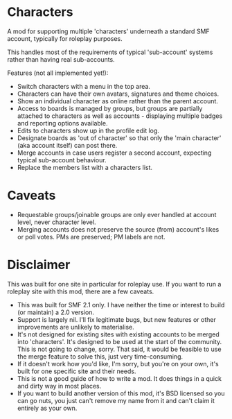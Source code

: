 # Characters

A mod for supporting multiple 'characters' underneath a standard SMF account, typically for roleplay purposes.

This handles most of the requirements of typical 'sub-account' systems rather than having real sub-accounts.

Features (not all implemented yet!):
 * Switch characters with a menu in the top area.
 * Characters can have their own avatars, signatures and theme choices.
 * Show an individual character as online rather than the parent account.
 * Access to boards is managed by groups, but groups are partially attached to characters as well as accounts - displaying multiple badges and reporting options available.
 * Edits to characters show up in the profile edit log.
 * Designate boards as 'out of character' so that only the 'main character' (aka account itself) can post there.
 * Merge accounts in case users register a second account, expecting typical sub-account behaviour.
 * Replace the members list with a characters list.

# Caveats
 * Requestable groups/joinable groups are only ever handled at account level, never character level.
 * Merging accounts does not preserve the source (from) account's likes or poll votes. PMs are preserved; PM labels are not.

# Disclaimer

This was built for one site in particular for roleplay use. If you want to run a roleplay site with this mod, there are a few caveats.

 * This was built for SMF 2.1 only. I have neither the time or interest to build (or maintain) a 2.0 version.
 * Support is largely nil. I'll fix legitimate bugs, but new features or other improvements are unlikely to materialise.
 * It's not designed for existing sites with existing accounts to be merged into 'characters'. It's designed to be used at the start of the community. This is not going to change, sorry. That said, it would be feasible to use the merge feature to solve this, just very time-consuming.
 * If it doesn't work how you'd like, I'm sorry, but you're on your own, it's built for one specific site and their needs.
 * This is not a good guide of how to write a mod. It does things in a quick and dirty way in most places.
 * If you want to build another version of this mod, it's BSD licensed so you can go nuts, you just can't remove my name from it and can't claim it entirely as your own.

